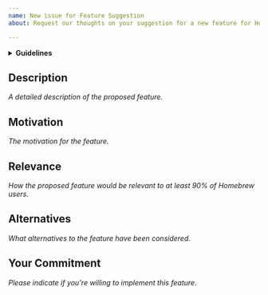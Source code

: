 ```yaml
---
name: New issue for Feature Suggestion
about: Request our thoughts on your suggestion for a new feature for Homebrew.

---
```


<details>
<summary><strong>Guidelines</strong></summary>
Thank you for making a feature suggestion! :heart:

**Please fill out all the sections below with the relevant information.**

Homebrew is a non-profit project run entirely by unpaid volunteers.
We, therefore, reserve the right to close your issue without comment if you
delete, do not read, or do not fill out the issue each section below and provide
_**all** information requested_. If you repeatedly fail to fill out the issue template,
you will be blocked from ever submitting issues to Homebrew.

We will review your suggestion and let you know our decision as soon as we can.
Note, that:

- proposed features must be relevant to at least 90% of Homebrew users.
- we will close this issue unless maintainers actively plan on working on it or making it `help wanted`.

Thank you for your understanding,<br>
\- Homebrew maintainers
</details>


## Description
_A detailed description of the proposed feature._

<!-- replace me -->


## Motivation
_The motivation for the feature._

<!-- replace me -->


## Relevance
_How the proposed feature would be relevant to at least 90% of Homebrew users._

<!-- replace me -->


## Alternatives
_What alternatives to the feature have been considered._

<!-- replace me -->


## Your Commitment
_Please indicate if you're willing to implement this feature._

<!-- replace me -->
